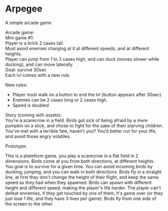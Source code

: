 # Arpegee
A simple arcade game

Arcade game:  
Mini game #1:  
Player is a brick 2 cases tall.  
Must avoid enemies charging at it at different speeds, and at different heights.  
Player can jump from 1 to 3 cases high, and can duck (moves slower while ducking), and can move laterally.  
Goal: survive 30sec  
Each lvl comes with a new rule.  

New rules:  
-	Player must walk on a button to end the lvl (button appears after 30sec)  
-	Enemies can be 2 cases long or 2 cases high.  
-	Speed is doubled

Story (coming with assets):  
You’re a scarecrow in a field. Birds got sick of being afraid by a mere pumpkin on a stick, and chose to fight for the sake of their starving children.  
You’ve met with a terrible fate, haven’t you? You’d better run for your life, and avoid those angry volatiles.  


Prototype:

This is a plateform game, you play a scarecrow in a flat field in 2 dimensions. Birds come at you from both directions, at different heights.
You goal is to survive for a given time. You can avoid incoming birds by ducking, jumping, and you can walk in both directions.
Birds fly in a straight line, at first they don't change the height of their flight, and keep the same speed as they had when they spawned.
Birds can spawn with different height and different speed, making the player's life harder.
The player can't defeat ennemies, if they get touched by one of them, it's game over (or they just lose 1 life, and they have 3 lives per game).
Birds fly from one side of the screen to the other.
